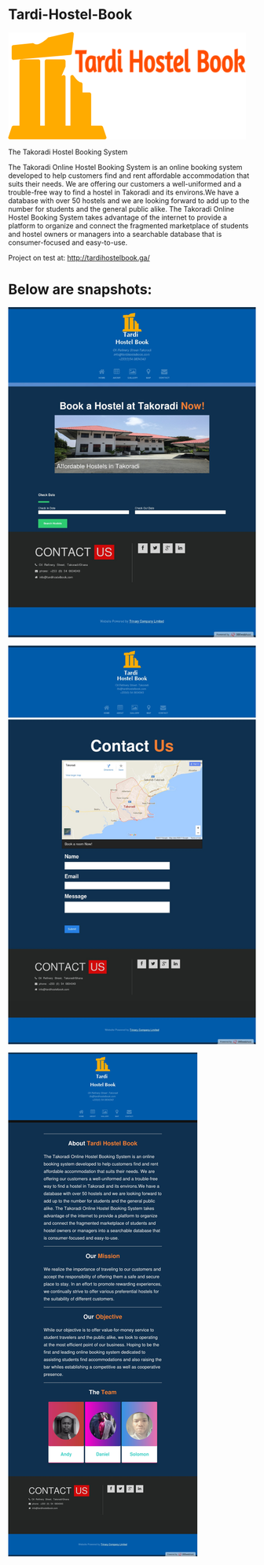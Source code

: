 # Tardi-Hostel-Book
![alt text](logo.png "Description goes here")

The Takoradi Hostel Booking System 

The Takoradi Online Hostel Booking System is an online booking system developed to help customers find and rent affordable 
accommodation that suits their needs. We are offering our customers a well-uniformed and a trouble-free way to find a hostel 
in Takoradi and its environs.We have a database with over 50 hostels and we are looking forward to add up to the number for 
students and the general public alike. The Takoradi Online Hostel Booking System takes advantage of the internet to provide a
platform to organize and connect the fragmented marketplace of students and hostel owners or managers into a searchable database
that is consumer-focused and easy-to-use.

Project on test at: http://tardihostelbook.ga/


# Below are snapshots: 
![alt text](snap1.jpeg "Description goes here")

![alt text](snap2.jpeg "Description goes here")

![alt text](snap3.jpeg "Description goes here")
